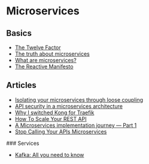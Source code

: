 # Microservices

## Basics

- [The Twelve Factor](https://12factor.net/)
- [The truth about microservices](https://codeburst.io/the-truth-about-microservices-8f8124913df4)
- [What are microservices?](https://microservices.io/)
- [The Reactive Manifesto](https://www.reactivemanifesto.org/)

## Articles

- [Isolating your microservices through loose coupling](https://medium.com/it-dead-inside/isolating-your-microservices-through-loose-coupling-48b710e28de6)
- [API security in a microservices architecture](https://medium.com/@timleytens/api-security-in-a-microservices-architecture-2ef673e807c)
- [Why I switched Kong for Traefik
  ](https://medium.com/swlh/why-i-switched-kong-for-traefik-b997b9948878)
- [How To Scale Your REST API](https://blog.usejournal.com/more-principles-of-rest-ee0b614641bf)
- [A Microservices implementation journey — Part 1](https://koukia.ca/a-microservices-implementation-journey-part-1-9f6471fe917)
- [Stop Calling Your APIs Microservices](https://stoplight.io/blog/stop-calling-your-apis-microservices-e165a80eba9d)

### Services
- [Kafka: All you need to know](https://medium.com/hacking-talent/kafka-all-you-need-to-know-8c7251b49ad0)
